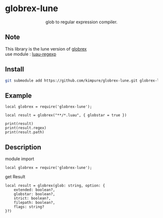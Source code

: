 # globrex-lune

<div align="center">
    glob to regular expression compiler.
</div>

## Note
This library is the lune version of <a href="https://github.com/terkelg/globrex">globrex</a> <br>
use module : <a href="https://github.com/Roblox/luau-regexp">luau-regexp</a>

## Install
```bash
git submodule add https://github.com/kimpure/globrex-lune.git globrex-lune
```

## Example
```luau
local globrex = require('globrex-lune');

local result = globrex("**/*.luau", { globstar = true })

print(result)
print(result.regex)
print(result.path)
```
## Description

module import
```luau
local globrex = require('globrex-lune');
```

get Result
```luau
local result = globrex(glob: string, option: {
    extended: boolean?, 
    globstar: boolean?, 
    strict: boolean?, 
    filepath: boolean?, 
    flags: string?
}?)
```
